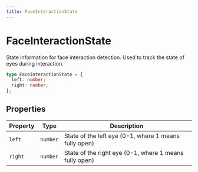 ```yaml
---
title: FaceInteractionState
---
```


# FaceInteractionState

State information for face interaction detection. Used to track the state of eyes during interaction.

```typescript
type FaceInteractionState = {
  left: number;
  right: number;
};
```

## Properties

| Property | Type     | Description                                            |
| -------- | -------- | ------------------------------------------------------ |
| `left`   | `number` | State of the left eye (0-1, where 1 means fully open)  |
| `right`  | `number` | State of the right eye (0-1, where 1 means fully open) |
